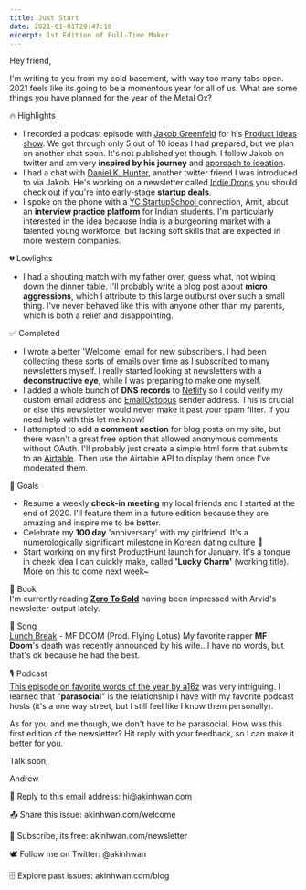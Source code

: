 ```yaml
---
title: Just Start
date: 2021-01-01T20:47:18
excerpt: 1st Edition of Full-Time Maker
---
```

<!-- ![9 to 5](/_nuxt/assets/9-5.png) -->

<!-- Starting a newsletter feels momentous. But maybe I shouldn't think of it this seriously.
I realized that I should be producing and interacting with others constantly, to have any chance of providing value.
I'm honored that you would take the time to see my perspective.
I truly hope that its inspiring or insightful. -->

Hey friend,

I'm writing to you from my cold basement, with way too many tabs open. 2021 feels like its going to be a momentous year for all of us. What are some things you have planned for the year of the Metal Ox?

🔥 Highlights
- I recorded a podcast episode with [Jakob Greenfeld](http://jakobgreenfeld.com/) for his [Product Ideas show](https://open.spotify.com/show/770yQOSF9mSLByAmIs3HoI?si=sgleciQPRcKxWZuD50JjDg). We got through only 5 out of 10 ideas I had prepared, but we plan on another chat soon. It's not published yet though. I follow Jakob on twitter and am very **inspired by his journey** and [approach to ideation](https://jakobgreenfeld.com/gut).
- I had a chat with [Daniel K. Hunter](https://twitter.com/danielkhunter?lang=en), another twitter friend I was introduced to via Jakob. He's working on a newsletter called [Indie Drops](https://indiedrops.com/) you should check out if you're into early-stage **startup deals**. 
- I spoke on the phone with a [YC StartupSchool ](https://www.startupschool.org/) connection, Amit, about an **interview practice platform** for Indian students. 
I'm particularly interested in the idea because India is a burgeoning market with a talented young workforce, 
but lacking soft skills that are expected in more western companies.

💔 Lowlights
- I had a shouting match with my father over, guess what, not wiping down the dinner table. I'll probably write a blog post about **micro aggressions**, which I attribute to this large outburst over such a small thing. I've never behaved like this with anyone other than my parents, which is both a relief and disappointing.

✅ Completed
- I wrote a better 'Welcome' email for new subscribers. I had been collecting these sorts of emails over time as I subscribed to many newsletters myself. I really started looking at newsletters with a **deconstructive eye**, while I was preparing to make one myself. 
- I added a whole bunch of **DNS records** to [Netlify](https://www.netlify.com/) so I could verify my custom email address and [EmailOctopus](https://emailoctopus.com/?ali=285006c3-46ad-11eb-a3d0-06b4694bee2a) sender address. This is crucial or else this newsletter would never make it past your spam filter. If you need help with this let me know!
- I attempted to add a **comment section** for blog posts on my site, but there wasn't a great free option that allowed anonymous comments without OAuth. I'll probably just create a simple html form that submits to an [Airtable](https://airtable.com/invite/r/9IfgMyZL). Then use the Airtable API to display them once I've moderated them.

🎯 Goals
- Resume a weekly **check-in meeting** my local friends and I started at the end of 2020. I'll feature them in a future edition because they are amazing and inspire me to be better. 
- Celebrate my **100 day** 'anniversary' with my girlfriend. 
It's a numerologically significant milestone in Korean dating culture 🤷
- Start working on my first ProductHunt launch for January. 
It's a tongue in cheek idea I can quickly make, called **'Lucky Charm'** (working title). More on this to come next week~


📖 Book
<br>
I'm currently reading **[Zero To Sold](https://thebootstrappedfounder.com/zero-to-sold/)** having been impressed with Arvid's newsletter output lately.


🎵 Song <br>
[Lunch Break](https://youtu.be/3ArmYP1nklI) - MF DOOM (Prod. Flying Lotus)
My favorite rapper **MF Doom**'s death was recently announced by his wife...I have no words, but that's ok because he had the best.


🎙️ Podcast <br>
[This episode on favorite words of the year by a16z](https://a16z.com/2020/12/24/word-of-the-year-2020-words-metaphors-interfaces-tech-language-dictionaries-internet/) was very intriguing. I learned that "**parasocial**" is the relationship I have with my favorite podcast hosts (it's a one way street, but I still feel like I know them personally).

As for you and me though, we don't have to be parasocial. How was this first edition of the newsletter? Hit reply with your feedback, so I can make it better for you. 


Talk soon, 

Andrew

👋 Reply to this email address: hi@akinhwan.com

📤 Share this issue: akinhwan.com/welcome

🌈 Subscribe, its free: akinhwan.com/newsletter

🕊️ Follow me on Twitter: @akinhwan

🗄️ Explore past issues: akinhwan.com/blog

<!-- ![5 to 9](/_nuxt/assets/5-9.png) -->

<!-- 🔗 Link 

🎵 Song

🖼️ Picture

🎙️ Podcast -->


<!-- ### How was this issue? -->


<!-- ### Before you go

📤 Share this issue: akinhwan.com/welcome

🗄️ Explore past issues: akinhwan.com/blog

🌈 Become a subscriber: akinhwan.com/newsletter

👋 Get in touch anytime: hi@akinhwan.com

🕊️ Follow me on Twitter: @akinhwan -->



<!-- Essentially, I will leverage my unique member id on ProductHunt (#777777) as a user who can engage and give feedback on new ProductHunt launches. My thinking here is that I can leverage my objectively insignificant ID, to potentially create my own luck in connecting with other makers (who also have a sense of humor and superstition).  -->